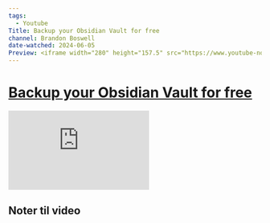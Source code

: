 ```yaml
---
tags:
  - Youtube
Title: Backup your Obsidian Vault for free
channel: Brandon Boswell 
date-watched: 2024-06-05
Preview: <iframe width="280" height="157.5" src="https://www.youtube-nocookie.com/embed/BTN6hJ65qk8" title="YouTube video player" frameborder="0" allow="accelerometer; autoplay; clipboard-write; encrypted-media; gyroscope; picture-in-picture" allowfullscreen></iframe>
---
```

# [Backup your Obsidian Vault for free](https://www.youtube.com/watch?v=BTN6hJ65qk8&t=156s&ab_channel=BrandonBoswell)

<iframe width="280" height="157.5" src="https://www.youtube-nocookie.com/embed/BTN6hJ65qk8" title="YouTube video player" frameborder="0" allow="accelerometer; autoplay; clipboard-write; encrypted-media; gyroscope; picture-in-picture" allowfullscreen></iframe>

## Noter til video

